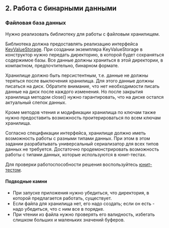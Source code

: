 ## 2. Работа с бинарными данными

### Файловая база данных
Нужно реализовать библиотеку для работы с файловым хранилищем.

Библиотека должна предоставлять реализацию интерфейса [KeyValueStorage](../homework-base/src/main/java/ru/mipt1c/homework/task1/KeyValueStorage.java).
При создании экземпляра KeyValueStorage в конструктор нужно передать директорию, в которой будет сохраняться содержимое базы.
Все данные должны храниться в этой директории, в компактном, предпочтительно, бинарном формате.

Хранилище должно быть персистентным, т.е. данные не должны теряться после выключения хранилища.
Для этого данные должны писаться на диск. Обратите внимание, что нет необходимости писать данные на диск после каждого изменения.
Но после закрытия хранилища методом close() нужно гарантировать, что на диске остался актуальный слепок данных.

Кроме методов чтения и модификации хранилища по ключам также нужно предоставить возможность проитерироваться по всем ключам хранилища.

Согласно спецификации интерфейса, хранилище должно иметь возможность работы с разными типами данных.
При этом в этом задании разрабатывать универсальный сериализатор для всех типов данных не требуется.
Достаточно продемонстрировать возможность работы с типами данных, которые используются в юнит-тестах.

Для проверки работоспособности решения воспользуйтесь [юнит-тестом](../homework-base/src/main/java/ru/mipt1c/homework/tests/task1/AbstractSingleFileStorageTest.java).

#### Подводные камни

* При запуске приложения нужно убедиться, что директория, в которой предлагается работать, существует.
* Если файла для хранилища нет, его надо создать; если он есть - надо убедиться, что с ним все в порядке.
* При чтении из файла нужно проверять его валидность, избегать слишком больших и маленьких значений буферов.
